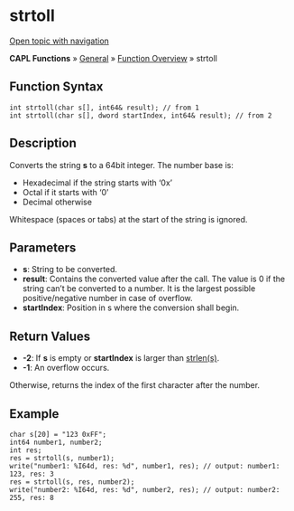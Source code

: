 # strtoll

[Open topic with navigation](../../../../../CANoeDEFamily.htm#Topics/CAPLFunctions/Other/Functions/CAPLfunctionStrtoll.md)

**CAPL Functions** » [General](../CAPLGeneralStartPage.md) » [Function Overview](../CAPLfunctionsGeneralOverview.md) » strtoll

## Function Syntax

```plaintext
int strtoll(char s[], int64& result); // from 1
int strtoll(char s[], dword startIndex, int64& result); // from 2
```

## Description

Converts the string **s** to a 64bit integer. The number base is:

- Hexadecimal if the string starts with ‘0x’
- Octal if it starts with ‘0’
- Decimal otherwise

Whitespace (spaces or tabs) at the start of the string is ignored.

## Parameters

- **s**: String to be converted.
- **result**: Contains the converted value after the call. The value is 0 if the string can’t be converted to a number. It is the largest possible positive/negative number in case of overflow.
- **startIndex**: Position in s where the conversion shall begin.

## Return Values

- **-2**: If **s** is empty or **startIndex** is larger than [strlen(s)](CAPLfunctionStrLen.md).
- **-1**: An overflow occurs.

Otherwise, returns the index of the first character after the number.

## Example

```plaintext
char s[20] = "123 0xFF";
int64 number1, number2;
int res;
res = strtoll(s, number1);
write("number1: %I64d, res: %d", number1, res); // output: number1: 123, res: 3
res = strtoll(s, res, number2);
write("number2: %I64d, res: %d", number2, res); // output: number2: 255, res: 8
```
